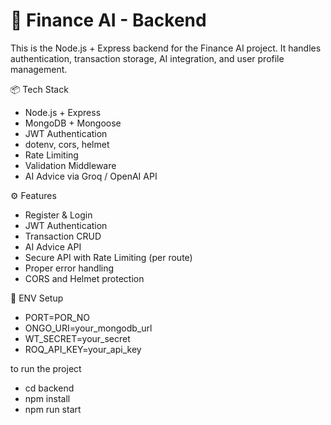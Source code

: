 # 🧠 Finance AI - Backend

This is the Node.js + Express backend for the Finance AI project. It handles authentication, transaction storage, AI integration, and user profile management.

📦 Tech Stack

-   Node.js + Express
-   MongoDB + Mongoose
-   JWT Authentication
-   dotenv, cors, helmet
-   Rate Limiting
-   Validation Middleware
-   AI Advice via Groq / OpenAI API

⚙️ Features

-   Register & Login
-   JWT Authentication
-   Transaction CRUD
-   AI Advice API
-   Secure API with Rate Limiting (per route)
-   Proper error handling
-   CORS and Helmet protection

🔐 ENV Setup

-   PORT=POR_NO
-   ONGO_URI=your_mongodb_url
-   WT_SECRET=your_secret
-   ROQ_API_KEY=your_api_key

to run the project

-   cd backend
-   npm install
-   npm run start

